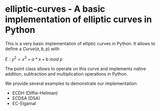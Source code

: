 # elliptic-curves - A basic implementation of elliptic curves in Python

This is a very basic implementation of elliptic curves in Python.
It allows to define a $Curve(a, b, p)$ with 

$E: y^2 = x^3 + a*x + b\ mod\ p$


The point class allows to operate on this curve and implements *native* addition, subtraction and multiplication operations in Python.

We provide several examples to demonstrate our implementation:
* ECDH (Diffie-Hellman)
* ECDSA (DSA)
* EC-Elgamal
